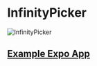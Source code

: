 # InfinityPicker
![InfinityPicker](https://github.com/Jasbir23/Infinite-Picker-React-Native/raw/master/src/InfiPicker.gif)
## [Example Expo App](https://exp.host/@jasbir/doublescroller)
